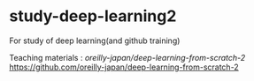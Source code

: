 # study-deep-learning2
 For study of deep learning(and github training)

Teaching materials :
*oreilly-japan/deep-learning-from-scratch-2*  
https://github.com/oreilly-japan/deep-learning-from-scratch-2